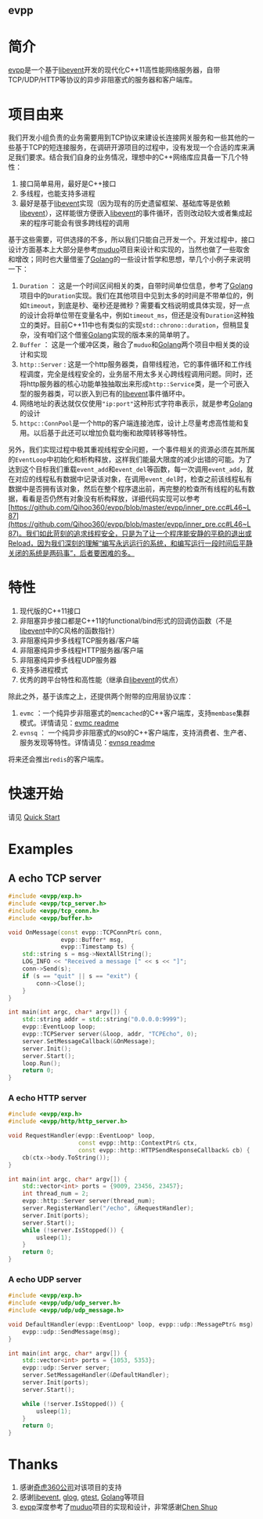 evpp
---

# 简介

[evpp]是一个基于[libevent]开发的现代化C++11高性能网络服务器，自带TCP/UDP/HTTP等协议的异步非阻塞式的服务器和客户端库。

# 项目由来

我们开发小组负责的业务需要用到TCP协议来建设长连接网关服务和一些其他的一些基于TCP的短连接服务，在调研开源项目的过程中，没有发现一个合适的库来满足我们要求。结合我们自身的业务情况，理想中的C++网络库应具备一下几个特性：

1. 接口简单易用，最好是C++接口
2. 多线程，也能支持多进程
2. 最好是基于[libevent]实现（因为现有的历史遗留框架、基础库等是依赖[libevent]），这样能很方便嵌入[libevent]的事件循环，否则改动较大或者集成起来的程序可能会有很多跨线程的调用

基于这些需要，可供选择的不多，所以我们只能自己开发一个。开发过程中，接口设计方面基本上大部分是参考[muduo]项目来设计和实现的，当然也做了一些取舍和增改；同时也大量借鉴了[Golang]的一些设计哲学和思想，举几个小例子来说明一下：

1. `Duration` ： 这是一个时间区间相关的类，自带时间单位信息，参考了[Golang]项目中的`Duration`实现。我们在其他项目中见到太多的时间是不带单位的，例如`timeout`，到底是秒、毫秒还是微秒？需要看文档说明或具体实现，好一点的设计会将单位带在变量名中，例如`timeout_ms`，但还是没有`Duration`这种独立的类好。目前C++11中也有类似的实现`std::chrono::duration`，但稍显复杂，没有咱们这个借鉴[Golang]实现的版本来的简单明了。
2. `Buffer` ： 这是一个缓冲区类，融合了`muduo`和[Golang]两个项目中相关类的设计和实现
3. `http::Server` : 这是一个http服务器类，自带线程池，它的事件循环和工作线程调度，完全是线程安全的，业务层不用太多关心跨线程调用问题。同时，还将http服务器的核心功能单独抽取出来形成`http::Service`类，是一个可嵌入型的服务器类，可以嵌入到已有的[libevent]事件循环中。
4. 网络地址的表达就仅仅使用`"ip:port"`这种形式字符串表示，就是参考[Golang]的设计
5. `httpc::ConnPool`是一个http的客户端连接池库，设计上尽量考虑高性能和复用。以后基于此还可以增加负载均衡和故障转移等特性。

另外，我们实现过程中极其重视线程安全问题，一个事件相关的资源必须在其所属的`EventLoop`中初始化和析构释放，这样我们能最大限度的减少出错的可能。为了达到这个目标我们重载`event_add`和`event_del`等函数，每一次调用`event_add`，就在对应的线程私有数据中记录该对象，在调用`event_del`时，检查之前该线程私有数据中是否拥有该对象，然后在整个程序退出前，再完整的检查所有线程的私有数据，看看是否仍然有对象没有析构释放，详细代码实现可以参考 [https://github.com/Qihoo360/evpp/blob/master/evpp/inner_pre.cc#L46~L87](https://github.com/Qihoo360/evpp/blob/master/evpp/inner_pre.cc#L46~L87)。我们如此苛刻的追求线程安全，只是为了让一个程序能安静的平稳的退出或Reload，因为我们深刻的理解“编写永远运行的系统，和编写运行一段时间后平静关闭的系统是两码事”，后者要困难的多。


# 特性

1. 现代版的C++11接口
1. 非阻塞异步接口都是C++11的functional/bind形式的回调仿函数（不是[libevent]中的C风格的函数指针）
1. 非阻塞纯异步多线程TCP服务器/客户端
1. 非阻塞纯异步多线程HTTP服务器/客户端
1. 非阻塞纯异步多线程UDP服务器
1. 支持多进程模式
1. 优秀的跨平台特性和高性能（继承自[libevent]的优点）

除此之外，基于该库之上，还提供两个附带的应用层协议库：

1. `evmc` ：一个纯异步非阻塞式的`memcached`的C++客户端库，支持`membase`集群模式。详情请见：[evmc readme](/apps/evmc/readme.md)
2. `evnsq` ： 一个纯异步非阻塞式的`NSQ`的C++客户端库，支持消费者、生产者、服务发现等特性。详情请见：[evnsq readme](/apps/evnsq/readme.md)

将来还会推出`redis`的客户端库。

# 快速开始

请见 [Quick Start](quick_start.md)

# Examples

## A echo TCP server

```cpp
#include <evpp/exp.h>
#include <evpp/tcp_server.h>
#include <evpp/tcp_conn.h>
#include <evpp/buffer.h>

void OnMessage(const evpp::TCPConnPtr& conn,
               evpp::Buffer* msg,
               evpp::Timestamp ts) {
    std::string s = msg->NextAllString();
    LOG_INFO << "Received a message [" << s << "]";
    conn->Send(s);
    if (s == "quit" || s == "exit") {
        conn->Close();
    }
}

int main(int argc, char* argv[]) {
    std::string addr = std::string("0.0.0.0:9999");
    evpp::EventLoop loop;
    evpp::TCPServer server(&loop, addr, "TCPEcho", 0);
    server.SetMessageCallback(&OnMessage);
    server.Init();
    server.Start();
    loop.Run();
    return 0;
}
```

### A echo HTTP server

```cpp
#include <evpp/exp.h>
#include <evpp/http/http_server.h>

void RequestHandler(evpp::EventLoop* loop,
                    const evpp::http::ContextPtr& ctx,
                    const evpp::http::HTTPSendResponseCallback& cb) {
    cb(ctx->body.ToString());
}

int main(int argc, char* argv[]) {
    std::vector<int> ports = {9009, 23456, 23457};
    int thread_num = 2;
    evpp::http::Server server(thread_num);
    server.RegisterHandler("/echo", &RequestHandler);
    server.Init(ports);
    server.Start();
    while (!server.IsStopped()) {
        usleep(1);
    }
    return 0;
}

```


### A echo UDP server

```cpp
#include <evpp/exp.h>
#include <evpp/udp/udp_server.h>
#include <evpp/udp/udp_message.h>

void DefaultHandler(evpp::EventLoop* loop, evpp::udp::MessagePtr& msg) {
    evpp::udp::SendMessage(msg);
}

int main(int argc, char* argv[]) {
    std::vector<int> ports = {1053, 5353};
    evpp::udp::Server server;
    server.SetMessageHandler(&DefaultHandler);
    server.Init(ports);
    server.Start();

    while (!server.IsStopped()) {
        usleep(1);
    }
    return 0;
}
```

# Thanks

1. 感谢[奇虎360公司](http://www.360.cn "http://www.360.cn")对该项目的支持
1. 感谢[libevent], [glog](https://github.com/google/glog), [gtest](https://github.com/google/googletest), [Golang]等项目
1. [evpp]深度参考了[muduo]项目的实现和设计，非常感谢[Chen Shuo](https://github.com/chenshuo "https://github.com/chenshuo")


[evpp]:https://github.com/Qihoo360/evpp
[Golang]:https://golang.org
[muduo]:https://github.com/chenshuo/muduo
[libevent]:https://github.com/libevent/libevent